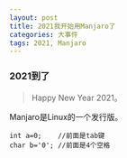 ```yaml
---
layout: post
title: 2021我开始用Manjaro了
categories: 大事件
tags: 2021, Manjaro
---
```


### 2021到了

> Happy New Year 2021。


Manjaro是Linux的一个发行版。

    int a=0;    //前面是tab键
    char b='0'; //前面是4个空格
